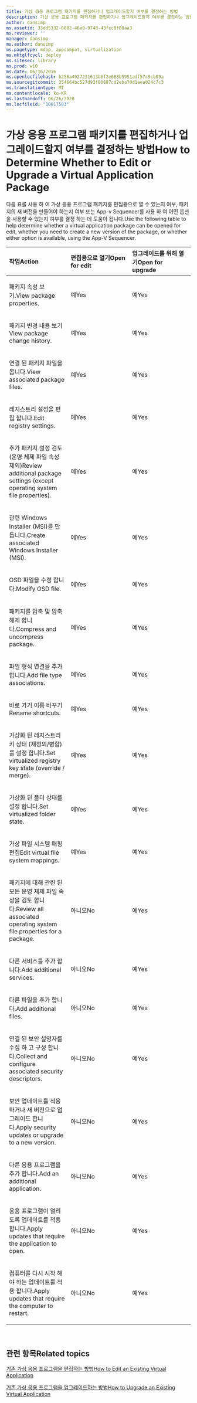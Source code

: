 ```yaml
---
title: 가상 응용 프로그램 패키지를 편집하거나 업그레이드할지 여부를 결정하는 방법
description: 가상 응용 프로그램 패키지를 편집하거나 업그레이드할지 여부를 결정하는 방법
author: dansimp
ms.assetid: 33dd5332-6802-46e0-9748-43fcc8f80aa3
ms.reviewer: ''
manager: dansimp
ms.author: dansimp
ms.pagetype: mdop, appcompat, virtualization
ms.mktglfcycl: deploy
ms.sitesec: library
ms.prod: w10
ms.date: 06/16/2016
ms.openlocfilehash: b256a4927231613b6f2e688b5951adf57c9cb89a
ms.sourcegitcommit: 354664bc527d93f80687cd2eba70d1eea024c7c3
ms.translationtype: MT
ms.contentlocale: ko-KR
ms.lasthandoff: 06/26/2020
ms.locfileid: "10817503"
---
```

# <span data-ttu-id="cdd82-103">가상 응용 프로그램 패키지를 편집하거나 업그레이드할지 여부를 결정하는 방법</span><span class="sxs-lookup"><span data-stu-id="cdd82-103">How to Determine Whether to Edit or Upgrade a Virtual Application Package</span></span>


<span data-ttu-id="cdd82-104">다음 표를 사용 하 여 가상 응용 프로그램 패키지를 편집용으로 열 수 있는지 여부, 패키지의 새 버전을 만들어야 하는지 여부 또는 App-v Sequencer를 사용 하 여 어떤 옵션을 사용할 수 있는지 여부를 결정 하는 데 도움이 됩니다.</span><span class="sxs-lookup"><span data-stu-id="cdd82-104">Use the following table to help determine whether a virtual application package can be opened for edit, whether you need to create a new version of the package, or whether either option is available, using the App-V Sequencer.</span></span>

<table>
<colgroup>
<col width="33%" />
<col width="33%" />
<col width="33%" />
</colgroup>
<thead>
<tr class="header">
<th align="left"><span data-ttu-id="cdd82-105">작업</span><span class="sxs-lookup"><span data-stu-id="cdd82-105">Action</span></span></th>
<th align="left"><span data-ttu-id="cdd82-106">편집용으로 열기</span><span class="sxs-lookup"><span data-stu-id="cdd82-106">Open for edit</span></span></th>
<th align="left"><span data-ttu-id="cdd82-107">업그레이드를 위해 열기</span><span class="sxs-lookup"><span data-stu-id="cdd82-107">Open for upgrade</span></span></th>
</tr>
</thead>
<tbody>
<tr class="odd">
<td align="left"><p><span data-ttu-id="cdd82-108">패키지 속성 보기.</span><span class="sxs-lookup"><span data-stu-id="cdd82-108">View package properties.</span></span></p></td>
<td align="left"><p><span data-ttu-id="cdd82-109">예</span><span class="sxs-lookup"><span data-stu-id="cdd82-109">Yes</span></span></p></td>
<td align="left"><p><span data-ttu-id="cdd82-110">예</span><span class="sxs-lookup"><span data-stu-id="cdd82-110">Yes</span></span></p></td>
</tr>
<tr class="even">
<td align="left"><p><span data-ttu-id="cdd82-111">패키지 변경 내용 보기</span><span class="sxs-lookup"><span data-stu-id="cdd82-111">View package change history.</span></span></p></td>
<td align="left"><p><span data-ttu-id="cdd82-112">예</span><span class="sxs-lookup"><span data-stu-id="cdd82-112">Yes</span></span></p></td>
<td align="left"><p><span data-ttu-id="cdd82-113">예</span><span class="sxs-lookup"><span data-stu-id="cdd82-113">Yes</span></span></p></td>
</tr>
<tr class="odd">
<td align="left"><p><span data-ttu-id="cdd82-114">연결 된 패키지 파일을 봅니다.</span><span class="sxs-lookup"><span data-stu-id="cdd82-114">View associated package files.</span></span></p></td>
<td align="left"><p><span data-ttu-id="cdd82-115">예</span><span class="sxs-lookup"><span data-stu-id="cdd82-115">Yes</span></span></p></td>
<td align="left"><p><span data-ttu-id="cdd82-116">예</span><span class="sxs-lookup"><span data-stu-id="cdd82-116">Yes</span></span></p></td>
</tr>
<tr class="even">
<td align="left"><p><span data-ttu-id="cdd82-117">레지스트리 설정을 편집 합니다.</span><span class="sxs-lookup"><span data-stu-id="cdd82-117">Edit registry settings.</span></span></p></td>
<td align="left"><p><span data-ttu-id="cdd82-118">예</span><span class="sxs-lookup"><span data-stu-id="cdd82-118">Yes</span></span></p></td>
<td align="left"><p><span data-ttu-id="cdd82-119">예</span><span class="sxs-lookup"><span data-stu-id="cdd82-119">Yes</span></span></p></td>
</tr>
<tr class="odd">
<td align="left"><p><span data-ttu-id="cdd82-120">추가 패키지 설정 검토 (운영 체제 파일 속성 제외)</span><span class="sxs-lookup"><span data-stu-id="cdd82-120">Review additional package settings (except operating system file properties).</span></span></p></td>
<td align="left"><p><span data-ttu-id="cdd82-121">예</span><span class="sxs-lookup"><span data-stu-id="cdd82-121">Yes</span></span></p></td>
<td align="left"><p><span data-ttu-id="cdd82-122">예</span><span class="sxs-lookup"><span data-stu-id="cdd82-122">Yes</span></span></p></td>
</tr>
<tr class="even">
<td align="left"><p><span data-ttu-id="cdd82-123">관련 Windows Installer (MSI)를 만듭니다.</span><span class="sxs-lookup"><span data-stu-id="cdd82-123">Create associated Windows Installer (MSI).</span></span></p></td>
<td align="left"><p><span data-ttu-id="cdd82-124">예</span><span class="sxs-lookup"><span data-stu-id="cdd82-124">Yes</span></span></p></td>
<td align="left"><p><span data-ttu-id="cdd82-125">예</span><span class="sxs-lookup"><span data-stu-id="cdd82-125">Yes</span></span></p></td>
</tr>
<tr class="odd">
<td align="left"><p><span data-ttu-id="cdd82-126">OSD 파일을 수정 합니다.</span><span class="sxs-lookup"><span data-stu-id="cdd82-126">Modify OSD file.</span></span></p></td>
<td align="left"><p><span data-ttu-id="cdd82-127">예</span><span class="sxs-lookup"><span data-stu-id="cdd82-127">Yes</span></span></p></td>
<td align="left"><p><span data-ttu-id="cdd82-128">예</span><span class="sxs-lookup"><span data-stu-id="cdd82-128">Yes</span></span></p></td>
</tr>
<tr class="even">
<td align="left"><p><span data-ttu-id="cdd82-129">패키지를 압축 및 압축 해제 합니다.</span><span class="sxs-lookup"><span data-stu-id="cdd82-129">Compress and uncompress package.</span></span></p></td>
<td align="left"><p><span data-ttu-id="cdd82-130">예</span><span class="sxs-lookup"><span data-stu-id="cdd82-130">Yes</span></span></p></td>
<td align="left"><p><span data-ttu-id="cdd82-131">예</span><span class="sxs-lookup"><span data-stu-id="cdd82-131">Yes</span></span></p></td>
</tr>
<tr class="odd">
<td align="left"><p><span data-ttu-id="cdd82-132">파일 형식 연결을 추가 합니다.</span><span class="sxs-lookup"><span data-stu-id="cdd82-132">Add file type associations.</span></span></p></td>
<td align="left"><p><span data-ttu-id="cdd82-133">예</span><span class="sxs-lookup"><span data-stu-id="cdd82-133">Yes</span></span></p></td>
<td align="left"><p><span data-ttu-id="cdd82-134">예</span><span class="sxs-lookup"><span data-stu-id="cdd82-134">Yes</span></span></p></td>
</tr>
<tr class="even">
<td align="left"><p><span data-ttu-id="cdd82-135">바로 가기 이름 바꾸기</span><span class="sxs-lookup"><span data-stu-id="cdd82-135">Rename shortcuts.</span></span></p></td>
<td align="left"><p><span data-ttu-id="cdd82-136">예</span><span class="sxs-lookup"><span data-stu-id="cdd82-136">Yes</span></span></p></td>
<td align="left"><p><span data-ttu-id="cdd82-137">예</span><span class="sxs-lookup"><span data-stu-id="cdd82-137">Yes</span></span></p></td>
</tr>
<tr class="odd">
<td align="left"><p><span data-ttu-id="cdd82-138">가상화 된 레지스트리 키 상태 (재정의/병합)를 설정 합니다.</span><span class="sxs-lookup"><span data-stu-id="cdd82-138">Set virtualized registry key state (override / merge).</span></span></p></td>
<td align="left"><p><span data-ttu-id="cdd82-139">예</span><span class="sxs-lookup"><span data-stu-id="cdd82-139">Yes</span></span></p></td>
<td align="left"><p><span data-ttu-id="cdd82-140">예</span><span class="sxs-lookup"><span data-stu-id="cdd82-140">Yes</span></span></p></td>
</tr>
<tr class="even">
<td align="left"><p><span data-ttu-id="cdd82-141">가상화 된 폴더 상태를 설정 합니다.</span><span class="sxs-lookup"><span data-stu-id="cdd82-141">Set virtualized folder state.</span></span></p></td>
<td align="left"><p><span data-ttu-id="cdd82-142">예</span><span class="sxs-lookup"><span data-stu-id="cdd82-142">Yes</span></span></p></td>
<td align="left"><p><span data-ttu-id="cdd82-143">예</span><span class="sxs-lookup"><span data-stu-id="cdd82-143">Yes</span></span></p></td>
</tr>
<tr class="odd">
<td align="left"><p><span data-ttu-id="cdd82-144">가상 파일 시스템 매핑 편집</span><span class="sxs-lookup"><span data-stu-id="cdd82-144">Edit virtual file system mappings.</span></span></p></td>
<td align="left"><p><span data-ttu-id="cdd82-145">예</span><span class="sxs-lookup"><span data-stu-id="cdd82-145">Yes</span></span></p></td>
<td align="left"><p><span data-ttu-id="cdd82-146">예</span><span class="sxs-lookup"><span data-stu-id="cdd82-146">Yes</span></span></p></td>
</tr>
<tr class="even">
<td align="left"><p><span data-ttu-id="cdd82-147">패키지에 대해 관련 된 모든 운영 체제 파일 속성을 검토 합니다.</span><span class="sxs-lookup"><span data-stu-id="cdd82-147">Review all associated operating system file properties for a package.</span></span></p></td>
<td align="left"><p><span data-ttu-id="cdd82-148">아니오</span><span class="sxs-lookup"><span data-stu-id="cdd82-148">No</span></span></p></td>
<td align="left"><p><span data-ttu-id="cdd82-149">예</span><span class="sxs-lookup"><span data-stu-id="cdd82-149">Yes</span></span></p></td>
</tr>
<tr class="odd">
<td align="left"><p><span data-ttu-id="cdd82-150">다른 서비스를 추가 합니다.</span><span class="sxs-lookup"><span data-stu-id="cdd82-150">Add additional services.</span></span></p></td>
<td align="left"><p><span data-ttu-id="cdd82-151">아니오</span><span class="sxs-lookup"><span data-stu-id="cdd82-151">No</span></span></p></td>
<td align="left"><p><span data-ttu-id="cdd82-152">예</span><span class="sxs-lookup"><span data-stu-id="cdd82-152">Yes</span></span></p></td>
</tr>
<tr class="even">
<td align="left"><p><span data-ttu-id="cdd82-153">다른 파일을 추가 합니다.</span><span class="sxs-lookup"><span data-stu-id="cdd82-153">Add additional files.</span></span></p></td>
<td align="left"><p><span data-ttu-id="cdd82-154">아니오</span><span class="sxs-lookup"><span data-stu-id="cdd82-154">No</span></span></p></td>
<td align="left"><p><span data-ttu-id="cdd82-155">예</span><span class="sxs-lookup"><span data-stu-id="cdd82-155">Yes</span></span></p></td>
</tr>
<tr class="odd">
<td align="left"><p><span data-ttu-id="cdd82-156">연결 된 보안 설명자를 수집 하 고 구성 합니다.</span><span class="sxs-lookup"><span data-stu-id="cdd82-156">Collect and configure associated security descriptors.</span></span></p></td>
<td align="left"><p><span data-ttu-id="cdd82-157">아니오</span><span class="sxs-lookup"><span data-stu-id="cdd82-157">No</span></span></p></td>
<td align="left"><p><span data-ttu-id="cdd82-158">예</span><span class="sxs-lookup"><span data-stu-id="cdd82-158">Yes</span></span></p></td>
</tr>
<tr class="even">
<td align="left"><p><span data-ttu-id="cdd82-159">보안 업데이트를 적용 하거나 새 버전으로 업그레이드 합니다.</span><span class="sxs-lookup"><span data-stu-id="cdd82-159">Apply security updates or upgrade to a new version.</span></span></p></td>
<td align="left"><p><span data-ttu-id="cdd82-160">아니오</span><span class="sxs-lookup"><span data-stu-id="cdd82-160">No</span></span></p></td>
<td align="left"><p><span data-ttu-id="cdd82-161">예</span><span class="sxs-lookup"><span data-stu-id="cdd82-161">Yes</span></span></p></td>
</tr>
<tr class="odd">
<td align="left"><p><span data-ttu-id="cdd82-162">다른 응용 프로그램을 추가 합니다.</span><span class="sxs-lookup"><span data-stu-id="cdd82-162">Add an additional application.</span></span></p></td>
<td align="left"><p><span data-ttu-id="cdd82-163">아니오</span><span class="sxs-lookup"><span data-stu-id="cdd82-163">No</span></span></p></td>
<td align="left"><p><span data-ttu-id="cdd82-164">예</span><span class="sxs-lookup"><span data-stu-id="cdd82-164">Yes</span></span></p></td>
</tr>
<tr class="even">
<td align="left"><p><span data-ttu-id="cdd82-165">응용 프로그램이 열리도록 업데이트를 적용 합니다.</span><span class="sxs-lookup"><span data-stu-id="cdd82-165">Apply updates that require the application to open.</span></span></p></td>
<td align="left"><p><span data-ttu-id="cdd82-166">아니오</span><span class="sxs-lookup"><span data-stu-id="cdd82-166">No</span></span></p></td>
<td align="left"><p><span data-ttu-id="cdd82-167">예</span><span class="sxs-lookup"><span data-stu-id="cdd82-167">Yes</span></span></p></td>
</tr>
<tr class="odd">
<td align="left"><p><span data-ttu-id="cdd82-168">컴퓨터를 다시 시작 해야 하는 업데이트를 적용 합니다.</span><span class="sxs-lookup"><span data-stu-id="cdd82-168">Apply updates that require the computer to restart.</span></span></p></td>
<td align="left"><p><span data-ttu-id="cdd82-169">아니오</span><span class="sxs-lookup"><span data-stu-id="cdd82-169">No</span></span></p></td>
<td align="left"><p><span data-ttu-id="cdd82-170">예</span><span class="sxs-lookup"><span data-stu-id="cdd82-170">Yes</span></span></p></td>
</tr>
</tbody>
</table>

 

## <span data-ttu-id="cdd82-171">관련 항목</span><span class="sxs-lookup"><span data-stu-id="cdd82-171">Related topics</span></span>


[<span data-ttu-id="cdd82-172">기존 가상 응용 프로그램을 편집하는 방법</span><span class="sxs-lookup"><span data-stu-id="cdd82-172">How to Edit an Existing Virtual Application</span></span>](how-to-edit-an-existing-virtual-application.md)

[<span data-ttu-id="cdd82-173">기존 가상 응용 프로그램을 업그레이드하는 방법</span><span class="sxs-lookup"><span data-stu-id="cdd82-173">How to Upgrade an Existing Virtual Application</span></span>](how-to-upgrade-an-existing-virtual-application.md)

 

 






